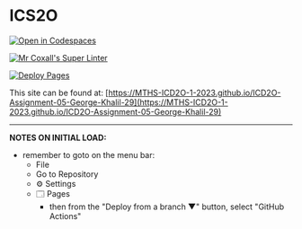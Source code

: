 # ICS2O

[![Open in Codespaces](https://classroom.github.com/assets/launch-codespace-7f7980b617ed060a017424585567c406b6ee15c891e84e1186181d67ecf80aa0.svg)](https://classroom.github.com/open-in-codespaces?assignment_repo_id=15037997)

[![Mr Coxall's Super Linter](https://github.com/MTHS-ICD2O-1-2023/ICD2O-Assignment-05-George-Khalil-29/workflows/Mr%20Coxall's%20Super%20Linter/badge.svg)](https://github.com/MTHS-ICD2O-1-2023/ICD2O-Assignment-05-George-Khalil-29/actions)

[![Deploy Pages](https://github.com/MTHS-ICD2O-1-2023/ICD2O-Assignment-05-George-Khalil-29/workflows/Deploy%20Pages/badge.svg)](https://github.com/MTHS-ICD2O-1-2023/ICD2O-Assignment-05-George-Khalil-29/actions)

This site can be found at: [https://MTHS-ICD2O-1-2023.github.io/ICD2O-Assignment-05-George-Khalil-29](https://MTHS-ICD2O-1-2023.github.io/ICD2O-Assignment-05-George-Khalil-29)

---

**NOTES ON INITIAL LOAD:**
- remember to goto on the menu bar:
  - File
  - Go to Repository
  - ⚙ Settings
  - 🗔 Pages
    - then from the "Deploy from a branch ▼" button, select "GitHub Actions"
